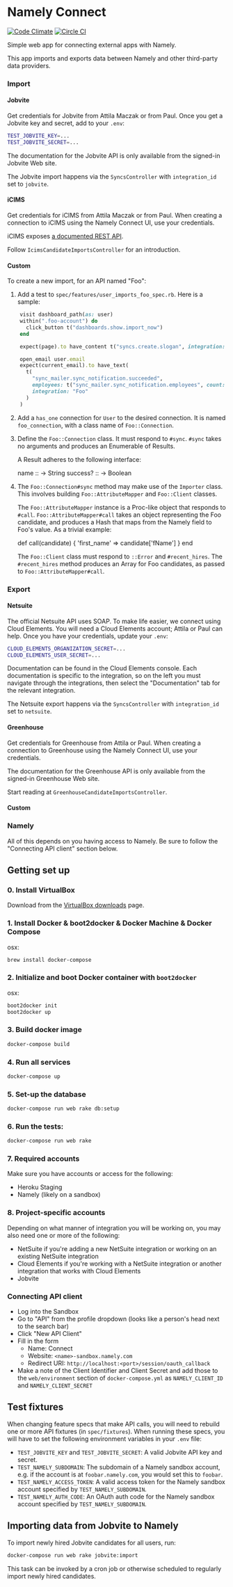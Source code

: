 # Namely Connect

[![Code Climate](https://codeclimate.com/github/namely/connect/badges/gpa.svg)](https://codeclimate.com/github/namely/connect)
[![Circle CI](https://circleci.com/gh/namely/connect.svg?style=svg&circle-token=07c371714354bf58f4d2af8e0d92d793b5998880)](https://circleci.com/gh/namely/connect)

Simple web app for connecting external apps with Namely.

This app imports and exports data between Namely and other third-party data
providers.

### Import

#### Jobvite

Get credentials for Jobvite from Attila Maczak or from Paul. Once you get a
Jobvite key and secret, add to your `.env`:

```sh
TEST_JOBVITE_KEY=...
TEST_JOBVITE_SECRET=...
```

The documentation for the Jobvite API is only available from the signed-in
Jobvite Web site.

The Jobvite import happens via the `SyncsController` with `integration_id` set
to `jobvite`.

#### iCIMS

Get credentials for iCIMS from Attila Maczak or from Paul. When creating a
connection to iCIMS using the Namely Connect UI, use your credentials.

iCIMS exposes [a documented REST API][icims].

[icims]: https://developer.icims.com/REST-API/Integration-Events

Follow `IcimsCandidateImportsController` for an introduction.

#### Custom

To create a new import, for an API named "Foo":

1. Add a test to `spec/features/user_imports_foo_spec.rb`. Here is a sample:

```ruby
    visit dashboard_path(as: user)
    within(".foo-account") do
      click_button t("dashboards.show.import_now")
    end

    expect(page).to have_content t("syncs.create.slogan", integration: "Foo")

    open_email user.email
    expect(current_email).to have_text(
      t(
        "sync_mailer.sync_notification.succeeded",
        employees: t("sync_mailer.sync_notification.employees", count: 2),
        integration: "Foo"
      )
    )
```

2. Add a `has_one` connection for `User` to the desired connection. It is named
   `foo_connection`, with a class name of `Foo::Connection`.
3. Define the `Foo::Connection` class. It must respond to `#sync`. `#sync`
   takes no arguments and produces an Enumerable of Results.

   A Result adheres to the following interface:

    name :: -> String
    success? :: -> Boolean

4. The `Foo::Connection#sync` method may make use of the `Importer` class. This
   involves building `Foo::AttributeMapper` and `Foo::Client` classes.
   
   The `Foo::AttributeMapper` instance is a Proc-like object that responds to
   `#call`. `Foo::AttributeMapper#call` takes an object representing the Foo
   candidate, and produces a Hash that maps from the Namely field to Foo's
   value. As a trivial example:

    def call(candidate)
      { 'first_name' => candidate['fName'] }
    end

   The `Foo::Client` class must respond to `::Error` and `#recent_hires`. The
   `#recent_hires` method produces an Array for Foo candidates, as passed to
   `Foo::AttributeMapper#call`.

### Export

#### Netsuite

The official Netsuite API uses SOAP. To make life easier, we connect using
Cloud Elements. You will need a Cloud Elements account; Attila or Paul can
help. Once you have your credentials, update your `.env`:

```sh
CLOUD_ELEMENTS_ORGANIZATION_SECRET=...
CLOUD_ELEMENTS_USER_SECRET=...
```

Documentation can be found in the Cloud Elements console. Each documentation is
specific to the integration, so on the left you must navigate through the
integrations, then select the "Documentation" tab for the relevant integration.

The Netsuite export happens via the `SyncsController` with `integration_id` set
to `netsuite`.

#### Greenhouse

Get credentials for Greenhouse from Attila or Paul. When creating a connection
to Greenhouse using the Namely Connect UI, use your credentials.

The documentation for the Greenhouse API is only available from the signed-in
Greenhouse Web site.

Start reading at `GreenhouseCandidateImportsController`.

#### Custom

### Namely

All of this depends on you having access to Namely. Be sure to follow the
"Connecting API client" section below.

## Getting set up

### 0. Install VirtualBox

Download from the [VirtualBox
downloads](https://www.virtualbox.org/wiki/Downloads) page.

### 1. Install Docker & boot2docker  & Docker Machine & Docker Compose

osx:
```sh
brew install docker-compose
```

### 2. Initialize and boot Docker container with `boot2docker`

osx:
```sh
boot2docker init
boot2docker up
```

### 3. Build docker image

```sh
docker-compose build
```

### 4. Run all services

```sh
docker-compose up
```

### 5. Set-up the database

```sh
docker-compose run web rake db:setup
```

### 6. Run the tests:

```sh
docker-compose run web rake
```

### 7. Required accounts

Make sure you have accounts or access for the following:

* Heroku Staging
* Namely (likely on a sandbox)

### 8. Project-specific accounts

Depending on what manner of integration you will be working on, you may also
need one or more of the following:

* NetSuite if you're adding a new NetSuite integration or working on an existing
  NetSuite integration
* Cloud Elements if you're working with a NetSuite integration or another
  integration that works with Cloud Elements
* Jobvite

### Connecting API client

* Log into the Sandbox
* Go to "API" from the profile dropdown (looks like a person's head next to the
  search bar)
* Click "New API Client"
* Fill in the form
  * Name: Connect
  * Website: `<name>-sandbox.namely.com`
  * Redirect URI: `http://localhost:<port>/session/oauth_callback`
* Make a note of the Client Identifier and Client Secret and add those to the
  `web/environment` section of `docker-compose.yml` as `NAMELY_CLIENT_ID` and
  `NAMELY_CLIENT_SECRET`

## Test fixtures

When changing feature specs that make API calls, you will need to rebuild one or
more API fixtures (in `spec/fixtures`). When running these specs,
you will have to set the following environment variables in your `.env` file:

* `TEST_JOBVITE_KEY` and `TEST_JOBVITE_SECRET`: A valid Jobvite API key and
  secret.
* `TEST_NAMELY_SUBDOMAIN`: The subdomain of a Namely sandbox account, e.g. if
  the account is at `foobar.namely.com`, you would set this to `foobar`.
* `TEST_NAMELY_ACCESS_TOKEN`: A valid access token for the Namely sandbox
  account specified by `TEST_NAMELY_SUBDOMAIN`.
* `TEST_NAMELY_AUTH_CODE`: An OAuth auth code for the Namely sandbox account
  specified by `TEST_NAMELY_SUBDOMAIN`.

## Importing data from Jobvite to Namely

To import newly hired Jobvite candidates for all users, run:

```sh
docker-compose run web rake jobvite:import
```

This task can be invoked by a cron job or otherwise scheduled to regularly
import newly hired candidates.


